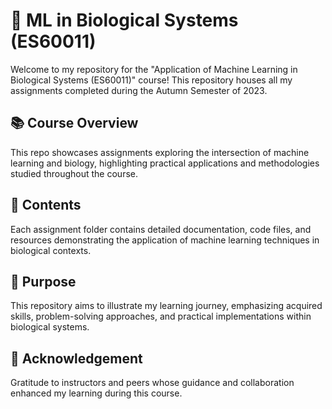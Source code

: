 # 🧬 ML in Biological Systems (ES60011)

Welcome to my repository for the "Application of Machine Learning in Biological Systems (ES60011)" course! This repository houses all my assignments completed during the Autumn Semester of 2023.

## 📚 Course Overview

This repo showcases assignments exploring the intersection of machine learning and biology, highlighting practical applications and methodologies studied throughout the course.

## 📁 Contents

Each assignment folder contains detailed documentation, code files, and resources demonstrating the application of machine learning techniques in biological contexts.

## 🎯 Purpose

This repository aims to illustrate my learning journey, emphasizing acquired skills, problem-solving approaches, and practical implementations within biological systems.

## 🙏 Acknowledgement

Gratitude to instructors and peers whose guidance and collaboration enhanced my learning during this course.
